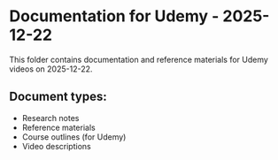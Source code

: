 # Documentation for Udemy - 2025-12-22

This folder contains documentation and reference materials for Udemy videos on 2025-12-22.

## Document types:
- Research notes
- Reference materials
- Course outlines (for Udemy)
- Video descriptions
